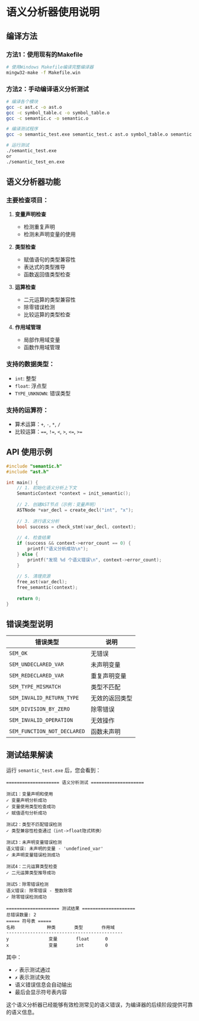 # 语义分析器使用说明

## 编译方法

### 方法1：使用现有的Makefile
```bash
# 使用Windows Makefile编译完整编译器
mingw32-make -f Makefile.win
```

### 方法2：手动编译语义分析测试
```bash
# 编译各个模块
gcc -c ast.c -o ast.o
gcc -c symbol_table.c -o symbol_table.o  
gcc -c semantic.c -o semantic.o

# 编译测试程序
gcc -o semantic_test.exe semantic_test.c ast.o symbol_table.o semantic.o

# 运行测试
./semantic_test.exe
or
./semantic_test_en.exe
```

## 语义分析器功能

### 主要检查项目：
1. **变量声明检查**
   - 检测重复声明
   - 检测未声明变量的使用

2. **类型检查**
   - 赋值语句的类型兼容性
   - 表达式的类型推导
   - 函数返回值类型检查

3. **运算检查**
   - 二元运算的类型兼容性
   - 除零错误检测
   - 比较运算的类型检查

4. **作用域管理**
   - 局部作用域变量
   - 函数作用域管理

### 支持的数据类型：
- `int`: 整型
- `float`: 浮点型
- `TYPE_UNKNOWN`: 错误类型

### 支持的运算符：
- 算术运算：`+`, `-`, `*`, `/`
- 比较运算：`==`, `!=`, `<`, `>`, `<=`, `>=`

## API 使用示例

```c
#include "semantic.h"
#include "ast.h"

int main() {
    // 1. 初始化语义分析上下文
    SemanticContext *context = init_semantic();
    
    // 2. 创建AST节点（示例：变量声明）
    ASTNode *var_decl = create_decl("int", "x");
    
    // 3. 进行语义分析
    bool success = check_stmt(var_decl, context);
    
    // 4. 检查结果
    if (success && context->error_count == 0) {
        printf("语义分析成功\n");
    } else {
        printf("发现 %d 个语义错误\n", context->error_count);
    }
    
    // 5. 清理资源
    free_ast(var_decl);
    free_semantic(context);
    
    return 0;
}
```

## 错误类型说明

| 错误类型 | 说明 |
|---------|------|
| `SEM_OK` | 无错误 |
| `SEM_UNDECLARED_VAR` | 未声明变量 |
| `SEM_REDECLARED_VAR` | 重复声明变量 |
| `SEM_TYPE_MISMATCH` | 类型不匹配 |
| `SEM_INVALID_RETURN_TYPE` | 无效的返回类型 |
| `SEM_DIVISION_BY_ZERO` | 除零错误 |
| `SEM_INVALID_OPERATION` | 无效操作 |
| `SEM_FUNCTION_NOT_DECLARED` | 函数未声明 |

## 测试结果解读

运行 `semantic_test.exe` 后，您会看到：

```
==================== 语义分析测试 ====================

测试1：变量声明和使用
✓ 变量声明分析成功
✓ 变量使用类型检查成功  
✓ 赋值语句分析成功

测试2：类型不匹配错误检测
✓ 类型兼容性检查通过（int->float隐式转换）

测试3：未声明变量错误检测
语义错误: 未声明的变量 - 'undefined_var'
✓ 未声明变量错误检测成功

测试4：二元运算类型检查
✓ 二元运算类型推导成功

测试5：除零错误检测  
语义错误: 除零错误 - 整数除零
✓ 除零错误检测成功

==================== 测试结果 ====================
总错误数量: 2
===== 符号表 =====
名称            种类       类型       作用域
--------------------------------------------
y               变量       float      0
x               变量       int        0
```

其中：
- `✓` 表示测试通过
- `✗` 表示测试失败  
- 语义错误信息会自动输出
- 最后会显示符号表内容

这个语义分析器已经能够有效检测常见的语义错误，为编译器的后续阶段提供可靠的语义信息。
